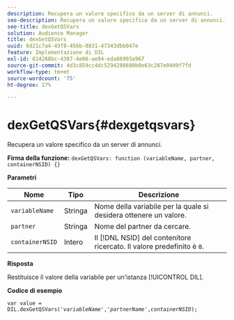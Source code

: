 ```yaml
---
description: Recupera un valore specifico da un server di annunci.
seo-description: Recupera un valore specifico da un server di annunci.
seo-title: dexGetQSVars
solution: Audience Manager
title: dexGetQSVars
uuid: 6d21c7a4-43f8-456b-8831-47343dbb047e
feature: Implementazione di DIL
exl-id: 814268bc-4387-4e06-ae94-eda86993a967
source-git-commit: 4d3c859cc4dc5294286680b0e63c287e0409f7fd
workflow-type: tm+mt
source-wordcount: '75'
ht-degree: 17%

---
```


# dexGetQSVars{#dexgetqsvars}

Recupera un valore specifico da un server di annunci.

**Firma della funzione:** `dexGetQSVars: function (variableName, partner, containerNSID) {}`

<!-- 

r_dil_get_dexqsvars.xml

 -->

**Parametri**

| Nome | Tipo | Descrizione |
|---|---|---|
| `variableName` | Stringa | Nome della variabile per la quale si desidera ottenere un valore. |
| `partner` | Stringa | Nome del partner da cercare. |
| `containerNSID` | Intero | Il [!DNL NSID] del contenitore ricercato. Il valore predefinito è `0`. |

**Risposta**

Restituisce il valore della variabile per un&#39;istanza [!UICONTROL DIL].

**Codice di esempio**

<pre class="java"><code>var value = DIL.dexGetQSVars('<i>variableName</i>','<i>partnerName</i>',<i>containerNSID</i>);</code></pre>
